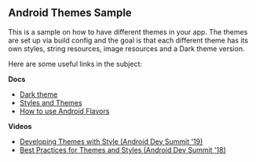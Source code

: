 ## Android Themes Sample

This is a sample on how to have different themes in your app. The themes are set up via build config and the goal is that each different theme has its own styles, string resources, image resources and a Dark theme version.


Here are some useful links in the subject:

<b>Docs</b>
* [Dark theme](https://developer.android.com/guide/topics/ui/look-and-feel/darktheme)
* [Styles and Themes](https://developer.android.com/guide/topics/ui/look-and-feel/themes)
* [How to use Android Flavors](https://proandroiddev.com/advanced-android-flavors-part-1-building-white-label-apps-on-android-ade16af23bcf)

<b>Videos</b>
  * [Developing Themes with Style (Android Dev Summit '19)](https://youtu.be/Owkf8DhAOSo)
  * [Best Practices for Themes and Styles (Android Dev Summit '18)](https://youtu.be/sNSlDfaNq-0)

